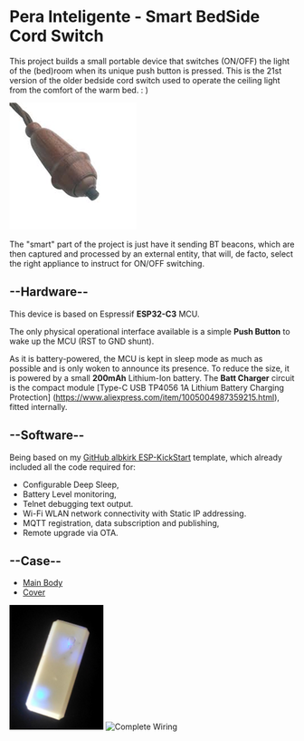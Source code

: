 # Pera Inteligente - Smart BedSide Cord Switch

This project builds a small portable device that switches (ON/OFF) the light of the (bed)room when its unique push button is pressed.
This is the 21st version of the older bedside cord switch used to operate the ceiling light from the comfort of the warm bed. : )

![Pera](Documents/Pera.jpg)

The "smart" part of the project is just have it sending BT beacons, which are then captured and processed by an external entity, that will, de facto, select the right appliance to instruct for ON/OFF switching.

##
## --Hardware--

This device is based on Espressif **ESP32-C3** MCU.

The only physical operational interface available is a simple **Push Button** to wake up the MCU (RST to GND shunt).

As it is battery-powered, the MCU is kept in sleep mode as much as possible and is only woken to announce its presence. To reduce the size, it is powered by a small **200mAh** Lithium-Ion battery. The **Batt Charger** circuit is the compact module [Type-C USB TP4056 1A Lithium Battery Charging Protection] (https://www.aliexpress.com/item/1005004987359215.html), fitted internally.


##
## --Software--

Being based on my [GitHub albkirk ESP-KickStart](https://github.com/albkirk/ESP-KickStart) template, which already included all the code required for:

- Configurable Deep Sleep,
- Battery Level monitoring,
- Telnet debugging text output.
- Wi-Fi WLAN network connectivity with Static IP addressing.
- MQTT registration, data subscription and publishing,
- Remote upgrade via OTA.

##
## --Case--

- [Main Body](Documents/Pera%20Body.stl)
- [Cover](Documents/Pera%20Cover.stl)


<img src="Documents/Foto%20Display.jpg" alt="Foto Display" style="width: 33%;">

<img src="Documents/Inside.png" alt="Complete Wiring" style="width: 50%;">